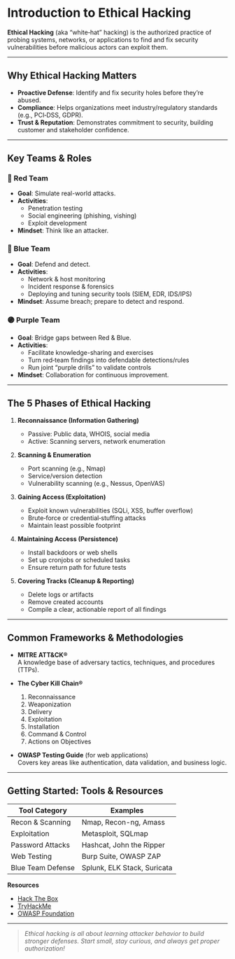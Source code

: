 # Introduction to Ethical Hacking

**Ethical Hacking** (aka “white‑hat” hacking) is the authorized practice of probing systems, networks, or applications to find and fix security vulnerabilities before malicious actors can exploit them.

---

## Why Ethical Hacking Matters
- **Proactive Defense**: Identify and fix security holes before they’re abused.  
- **Compliance**: Helps organizations meet industry/regulatory standards (e.g., PCI‑DSS, GDPR).  
- **Trust & Reputation**: Demonstrates commitment to security, building customer and stakeholder confidence.

---

## Key Teams & Roles

### 🔴 Red Team
- **Goal**: Simulate real-world attacks.  
- **Activities**:  
  - Penetration testing  
  - Social engineering (phishing, vishing)  
  - Exploit development  
- **Mindset**: Think like an attacker.

### 🔵 Blue Team
- **Goal**: Defend and detect.  
- **Activities**:  
  - Network & host monitoring  
  - Incident response & forensics  
  - Deploying and tuning security tools (SIEM, EDR, IDS/IPS)  
- **Mindset**: Assume breach; prepare to detect and respond.

### 🟣 Purple Team
- **Goal**: Bridge gaps between Red & Blue.  
- **Activities**:  
  - Facilitate knowledge-sharing and exercises  
  - Turn red‑team findings into defendable detections/rules  
  - Run joint “purple drills” to validate controls  
- **Mindset**: Collaboration for continuous improvement.

---

## The 5 Phases of Ethical Hacking

1. **Reconnaissance (Information Gathering)**  
   - Passive: Public data, WHOIS, social media  
   - Active: Scanning servers, network enumeration  

2. **Scanning & Enumeration**  
   - Port scanning (e.g., Nmap)  
   - Service/version detection  
   - Vulnerability scanning (e.g., Nessus, OpenVAS)

3. **Gaining Access (Exploitation)**  
   - Exploit known vulnerabilities (SQLi, XSS, buffer overflow)  
   - Brute‑force or credential‑stuffing attacks  
   - Maintain least possible footprint

4. **Maintaining Access (Persistence)**  
   - Install backdoors or web shells  
   - Set up cronjobs or scheduled tasks  
   - Ensure return path for future tests

5. **Covering Tracks (Cleanup & Reporting)**  
   - Delete logs or artifacts  
   - Remove created accounts  
   - Compile a clear, actionable report of all findings

---

## Common Frameworks & Methodologies

- **MITRE ATT&CK®**  
  A knowledge base of adversary tactics, techniques, and procedures (TTPs).

- **The Cyber Kill Chain®**  
  1. Reconnaissance  
  2. Weaponization  
  3. Delivery  
  4. Exploitation  
  5. Installation  
  6. Command & Control  
  7. Actions on Objectives

- **OWASP Testing Guide** (for web applications)  
  Covers key areas like authentication, data validation, and business logic.

---

## Getting Started: Tools & Resources

| Tool Category      | Examples                  |
|--------------------|---------------------------|
| Recon & Scanning   | Nmap, Recon-ng, Amass     |
| Exploitation       | Metasploit, SQLmap        |
| Password Attacks   | Hashcat, John the Ripper  |
| Web Testing        | Burp Suite, OWASP ZAP     |
| Blue Team Defense  | Splunk, ELK Stack, Suricata |

**Resources**  
- [Hack The Box](https://www.hackthebox.com)  
- [TryHackMe](https://www.tryhackme.com)  
- [OWASP Foundation](https://owasp.org)  

---

> _Ethical hacking is all about learning attacker behavior to build stronger defenses. Start small, stay curious, and always get proper authorization!_  
